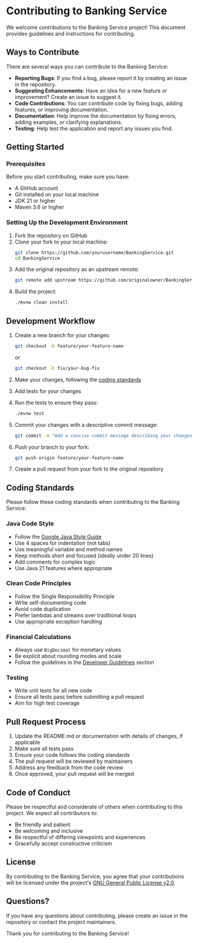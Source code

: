 # Contributing to Banking Service

We welcome contributions to the Banking Service project! This document provides guidelines and instructions for contributing.

## Ways to Contribute

There are several ways you can contribute to the Banking Service:

- **Reporting Bugs**: If you find a bug, please report it by creating an issue in the repository.
- **Suggesting Enhancements**: Have an idea for a new feature or improvement? Create an issue to suggest it.
- **Code Contributions**: You can contribute code by fixing bugs, adding features, or improving documentation.
- **Documentation**: Help improve the documentation by fixing errors, adding examples, or clarifying explanations.
- **Testing**: Help test the application and report any issues you find.

## Getting Started

### Prerequisites

Before you start contributing, make sure you have:

- A GitHub account
- Git installed on your local machine
- JDK 21 or higher
- Maven 3.6 or higher

### Setting Up the Development Environment

1. Fork the repository on GitHub
2. Clone your fork to your local machine:
   ```bash
   git clone https://github.com/yourusername/BankingService.git
   cd BankingService
   ```
3. Add the original repository as an upstream remote:
   ```bash
   git remote add upstream https://github.com/originalowner/BankingService.git
   ```
4. Build the project:
   ```bash
   ./mvnw clean install
   ```

## Development Workflow

1. Create a new branch for your changes:
   ```bash
   git checkout -b feature/your-feature-name
   ```
   or
   ```bash
   git checkout -b fix/your-bug-fix
   ```

2. Make your changes, following the [coding standards](#coding-standards)

3. Add tests for your changes

4. Run the tests to ensure they pass:
   ```bash
   ./mvnw test
   ```

5. Commit your changes with a descriptive commit message:
   ```bash
   git commit -m "Add a concise commit message describing your changes"
   ```

6. Push your branch to your fork:
   ```bash
   git push origin feature/your-feature-name
   ```

7. Create a pull request from your fork to the original repository

## Coding Standards

Please follow these coding standards when contributing to the Banking Service:

### Java Code Style

- Follow the [Google Java Style Guide](https://google.github.io/styleguide/javaguide.html)
- Use 4 spaces for indentation (not tabs)
- Use meaningful variable and method names
- Keep methods short and focused (ideally under 20 lines)
- Add comments for complex logic
- Use Java 21 features where appropriate

### Clean Code Principles

- Follow the Single Responsibility Principle
- Write self-documenting code
- Avoid code duplication
- Prefer lambdas and streams over traditional loops
- Use appropriate exception handling

### Financial Calculations

- Always use `BigDecimal` for monetary values
- Be explicit about rounding modes and scale
- Follow the guidelines in the [Developer Guidelines](developer-guidelines.md) section

### Testing

- Write unit tests for all new code
- Ensure all tests pass before submitting a pull request
- Aim for high test coverage

## Pull Request Process

1. Update the README.md or documentation with details of changes, if applicable
2. Make sure all tests pass
3. Ensure your code follows the coding standards
4. The pull request will be reviewed by maintainers
5. Address any feedback from the code review
6. Once approved, your pull request will be merged

## Code of Conduct

Please be respectful and considerate of others when contributing to this project. We expect all contributors to:

- Be friendly and patient
- Be welcoming and inclusive
- Be respectful of differing viewpoints and experiences
- Gracefully accept constructive criticism

## License

By contributing to the Banking Service, you agree that your contributions will be licensed under the project's [GNU General Public License v2.0](license.md).

## Questions?

If you have any questions about contributing, please create an issue in the repository or contact the project maintainers.

Thank you for contributing to the Banking Service!
